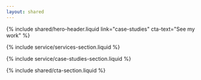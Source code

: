 ```yaml
---
layout: shared
---
```


<article>

<!-- Hero Header -->

{% include shared/hero-header.liquid link="case-studies" cta-text="See my work" %}

<!-- Services -->

{% include service/services-section.liquid %}

<!-- Case Studies -->

{% include service/case-studies-section.liquid %}

<!-- CTA -->

{% include shared/cta-section.liquid %}

</article>

